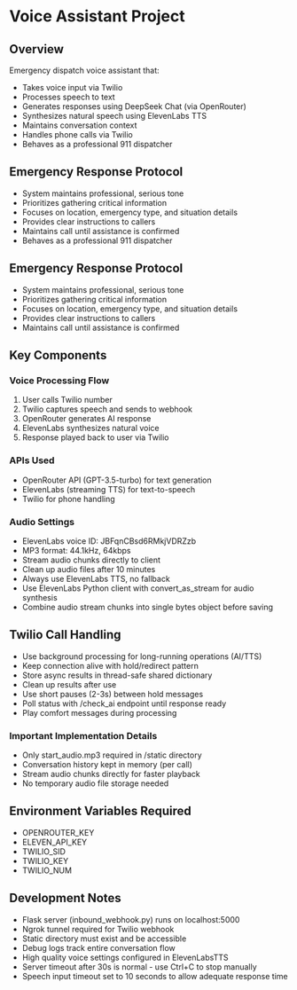 # Voice Assistant Project

## Overview
Emergency dispatch voice assistant that:
- Takes voice input via Twilio
- Processes speech to text
- Generates responses using DeepSeek Chat (via OpenRouter)
- Synthesizes natural speech using ElevenLabs TTS
- Maintains conversation context
- Handles phone calls via Twilio
- Behaves as a professional 911 dispatcher

## Emergency Response Protocol
- System maintains professional, serious tone
- Prioritizes gathering critical information
- Focuses on location, emergency type, and situation details
- Provides clear instructions to callers
- Maintains call until assistance is confirmed
- Behaves as a professional 911 dispatcher

## Emergency Response Protocol
- System maintains professional, serious tone
- Prioritizes gathering critical information
- Focuses on location, emergency type, and situation details
- Provides clear instructions to callers
- Maintains call until assistance is confirmed

## Key Components

### Voice Processing Flow
1. User calls Twilio number
2. Twilio captures speech and sends to webhook
3. OpenRouter generates AI response
4. ElevenLabs synthesizes natural voice
5. Response played back to user via Twilio

### APIs Used
- OpenRouter API (GPT-3.5-turbo) for text generation
- ElevenLabs (streaming TTS) for text-to-speech
- Twilio for phone handling

### Audio Settings
- ElevenLabs voice ID: JBFqnCBsd6RMkjVDRZzb
- MP3 format: 44.1kHz, 64kbps
- Stream audio chunks directly to client
- Clean up audio files after 10 minutes
- Always use ElevenLabs TTS, no fallback
- Use ElevenLabs Python client with convert_as_stream for audio synthesis
- Combine audio stream chunks into single bytes object before saving

## Twilio Call Handling
- Use background processing for long-running operations (AI/TTS)
- Keep connection alive with hold/redirect pattern
- Store async results in thread-safe shared dictionary
- Clean up results after use
- Use short pauses (2-3s) between hold messages
- Poll status with /check_ai endpoint until response ready
- Play comfort messages during processing

### Important Implementation Details
- Only start_audio.mp3 required in /static directory
- Conversation history kept in memory (per call)
- Stream audio chunks directly for faster playback
- No temporary audio file storage needed

## Environment Variables Required
- OPENROUTER_KEY
- ELEVEN_API_KEY
- TWILIO_SID
- TWILIO_KEY
- TWILIO_NUM

## Development Notes
- Flask server (inbound_webhook.py) runs on localhost:5000
- Ngrok tunnel required for Twilio webhook
- Static directory must exist and be accessible
- Debug logs track entire conversation flow
- High quality voice settings configured in ElevenLabsTTS
- Server timeout after 30s is normal - use Ctrl+C to stop manually
- Speech input timeout set to 10 seconds to allow adequate response time
